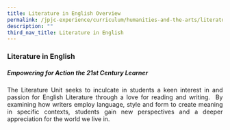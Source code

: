 ```yaml
---
title: Literature in English Overview
permalink: /jpjc-experience/curriculum/humanities-and-the-arts/literature/
description: ""
third_nav_title: Literature in English
---
```

### **Literature in English**
##### **Empowering for Action the 21st Century Learner**
<p align=justify>
The Literature Unit seeks to inculcate in students a keen interest in and passion for English Literature through a love for reading and writing.  By examining how writers employ language, style and form to create meaning in specific contexts, students gain new perspectives and a deeper appreciation for the world we live in.</p>
